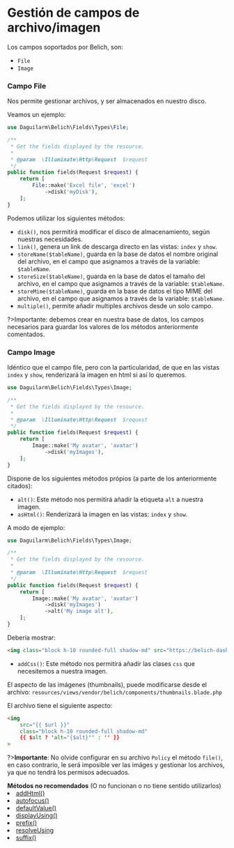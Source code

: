 # Gestión de campos de archivo/imagen

Los campos soportados por Belich, son:

- `File`
- `Image`

### Campo File 

Nos permite gestionar archivos, y ser almacenados en nuestro disco.

Veamos un ejemplo:

```php
use Daguilarm\Belich\Fields\Types\File;

/**
 * Get the fields displayed by the resource.
 *
 * @param  \Illuminate\Http\Request  $request
 */
public function fields(Request $request) {
    return [
        File::make('Excel file', 'excel')
            ->disk('myDisk'),
    ];
}
```

Podemos utilizar los siguientes métodos:

- `disk()`, nos permitirá modificar el disco de almacenamiento, según nuestras necesidades.
- `link()`, genera un link de descarga directo en las vistas: `index` y `show`.
- `storeName($tableName)`, guarda en la base de datos el nombre original del archivo, en el campo que asignamos a través de la variable: `$tableName`.
- `storeSize($tableName)`, guarda en la base de datos el tamaño del archivo, en el campo que asignamos a través de la variable: `$tableName`.
- `storeMime($tableName)`, guarda en la base de datos el tipo MIME del archivo, en el campo que asignamos a través de la variable: `$tableName`.
- `multiple()`, permite añadir multiples archivos desde un solo campo.

?>Importante: debemos crear en nuestra base de datos, los campos necesarios para guardar los valores de los métodos anteriormente comentados.

### Campo Image 

Idéntico que el campo file, pero con la particularidad, de que en las vistas `index` y `show`, renderizará la imagen en html si así lo queremos.

```php
use Daguilarm\Belich\Fields\Types\Image;

/**
 * Get the fields displayed by the resource.
 *
 * @param  \Illuminate\Http\Request  $request
 */
public function fields(Request $request) {
    return [
        Image::make('My avatar', 'avatar')
            ->disk('myImages'),
    ];
}
```

Dispone de los siguientes métodos própios (a parte de los anteriormente citados):

- `alt()`: Este método nos permitirá añadir la etiqueta `alt` a nuestra imagen.
- `asHtml()`: Renderizará la imagen en las vistas: `index` y `show`.

A modo de ejemplo:

```php
use Daguilarm\Belich\Fields\Types\Image;

/**
 * Get the fields displayed by the resource.
 *
 * @param  \Illuminate\Http\Request  $request
 */
public function fields(Request $request) {
    return [
        Image::make('My avatar', 'avatar')
            ->disk('myImages')
            ->alt('My image alt'),
    ];
}
```

Debería mostrar:

```html
<img class="block h-10 rounded-full shadow-md" src="https://belich-dashboard.test/storage/1572122314php9SkNQY.png" alt="My image alt">
```

- `addCss()`: Este método nos permitirá añadir las clases `css` que necesitemos a nuestra imagen. 

El aspecto de las imágenes (thumbnails), puede modificarse desde el archivo: `resources/views/vendor/belich/components/thumbnails.blade.php`

El archivo tiene el siguiente aspecto:

```html
<img
    src="{{ $url }}"
    class="block h-10 rounded-full shadow-md"
    {{ $alt ? 'alt="{$alt}"' : '' }}
>
```

?>**Importante**: No olvide configurar en su archivo `Policy` el método `file()`, en caso contrario, le será imposible ver las imáges y gestionar los archivos, ya que no tendrá los permisos adecuados.

<div class="tip">
    <b>Métodos no recomendados</b> (O no funcionan o no tiene sentido utilizarlos)
    <u>
        <li>addHtml()</li>
        <li>autofocus()</li>
        <li>defaultValue()</li>
        <li>displayUsing()</li>
        <li>prefix()</li>
        <li>resolveUsing</li>
        <li>suffix()</li>
    </u>
</div>
